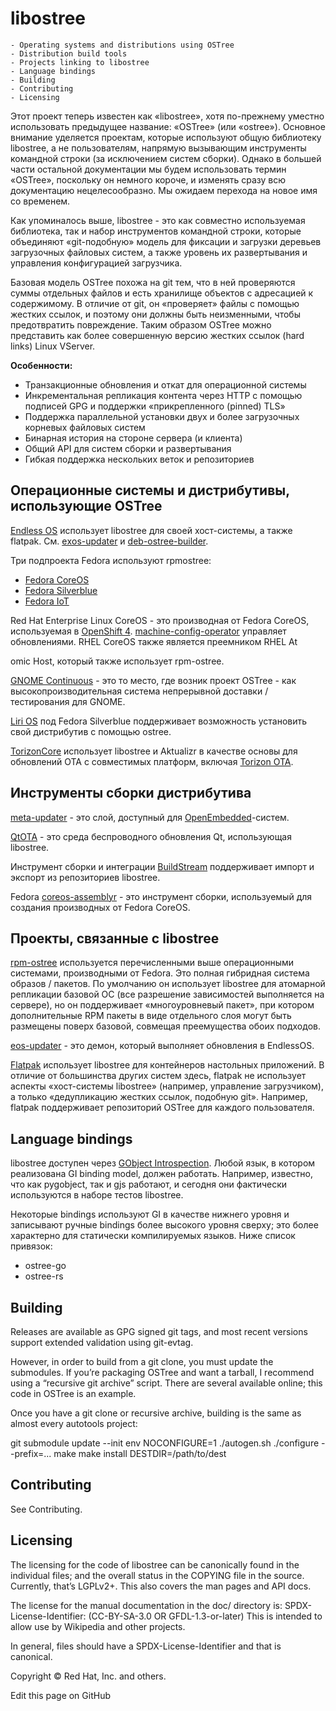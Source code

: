 # libostree

    - Operating systems and distributions using OSTree
    - Distribution build tools
    - Projects linking to libostree
    - Language bindings
    - Building
    - Contributing
    - Licensing

Этот проект теперь известен как «libostree», хотя по-прежнему уместно использовать предыдущее название: «OSTree» (или «ostree»). Основное внимание уделяется проектам, которые используют общую библиотеку libostree, а не пользователям, напрямую вызывающим инструменты командной строки (за исключением систем сборки). Однако в большей части остальной документации мы будем использовать термин «OSTree», поскольку он немного короче, и изменять сразу всю документацию нецелесообразно. Мы ожидаем перехода на новое имя со временем.

Как упоминалось выше, libostree - это как совместно используемая библиотека, так и набор инструментов командной строки, которые объединяют «git-подобную» модель для фиксации и загрузки деревьев загрузочных файловых систем, а также уровень их развертывания и управления конфигурацией загрузчика.

Базовая модель OSTree похожа на git тем, что в ней проверяются суммы отдельных файлов и есть хранилище объектов с адресацией к содержимому. В отличие от git, он «проверяет» файлы с помощью жестких ссылок, и поэтому они должны быть неизменными, чтобы предотвратить повреждение. Таким образом  OSTree можно представить как  более совершенную версию жестких ссылок (hard links) Linux VServer. 

**Особенности:**

- Транзакционные обновления и откат для операционной системы
- Инкрементальная репликация контента через HTTP с помощью подписей GPG и поддержки «прикрепленного (pinned) TLS»
- Поддержка параллельной установки двух и более загрузочных корневых файловых систем
- Бинарная история на стороне сервера (и клиента) 
- Общий API для систем сборки и развертывания 
- Гибкая поддержка нескольких веток и репозиториев


## Операционные системы и дистрибутивы, использующие OSTree 

[Endless OS](https://endlessos.com/) использует libostree для своей хост-системы, а также flatpak. См. [eхos-updater](https://github.com/endlessm/eos-updater)
и [deb-ostree-builder](https://github.com/dbnicholson/deb-ostree-builder). 

Три подпроекта Fedora используют rpmostree: 
- [Fedora CoreOS](https://getfedora.org/en/coreos/)
- [Fedora Silverblue](https://silverblue.fedoraproject.org/)
- [Fedora IoT](https://getfedora.org/iot/)

Red Hat Enterprise Linux CoreOS - это производная от Fedora CoreOS, используемая в [OpenShift 4](https://www.openshift.com/try). 
[machine-config-operator](https://github.com/openshift/machine-config-operator/blob/master/docs/OSUpgrades.md) управляет обновлениями. RHEL CoreOS также является преемником RHEL At

omic Host, который также использует rpm-ostree. 

[GNOME Continuous](https://wiki.gnome.org/action/show//GnomeOS?action=show&redirect=Projects%2FGnomeContinuous) - это то место, где возник проект OSTree - как высокопроизводительная система непрерывной доставки / тестирования для GNOME. 

[Liri OS](https://liri.io/download/silverblue/) под Fedora Silverblue поддерживает возможность установить свой дистрибутив с помощью ostree. 

[TorizonCore](https://developer.toradex.com/knowledge-base/torizoncore-overview) использует libostree и 
Aktualizr в качестве основы для обновлений OTA с совместимых платформ, 
включая [Torizon OTA](https://developer.toradex.com/knowledge-base/torizon-update-system). 

## Инструменты сборки дистрибутива

[meta-updater](https://github.com/advancedtelematic/meta-updater) - это слой, доступный для [OpenEmbedded](http://www.openembedded.org/wiki/Main_Page)-систем.

[QtOTA](https://doc.qt.io/archives/QtOTA/) - это среда беспроводного обновления Qt, использующая libostree.

Инструмент сборки и интеграции [BuildStream](https://github.com/apache/buildstream/) поддерживает импорт и экспорт из репозиториев libostree.

Fedora [coreos-assemblyr](https://github.com/coreos/coreos-assembler) - это инструмент сборки, используемый для создания производных от Fedora CoreOS. 

## Проекты, связанные с libostree

[rpm-ostree](https://github.com/coreos/rpm-ostree) используется перечисленными выше операционными системами, производными от Fedora. Это полная гибридная система образов / пакетов. По умолчанию он использует libostree для атомарной репликации базовой ОС (все разрешение зависимостей выполняется на сервере), но он поддерживает «многоуровневый пакет», при котором дополнительные RPM пакеты в виде отдельного слоя 
могут быть размещены поверх базовой, совмещая преемущества обоих подходов.

[eos-updater](https://github.com/endlessm/eos-updater) - это демон, который выполняет обновления в EndlessOS.

[Flatpak](https://github.com/flatpak/flatpak) использует libostree для контейнеров настольных приложений. В отличие от большинства других систем здесь, flatpak не использует аспекты «хост-системы libostree» (например, управление загрузчиком), а только «дедупликацию жестких ссылок, подобную git». Например, flatpak поддерживает репозиторий OSTree для каждого пользователя. 

## Language bindings

libostree доступен через [GObject Introspection](https://gi.readthedocs.io/en/latest/). 
Любой язык, в котором реализована GI binding model, должен работать. Например, известно, что как pygobject, так и gjs работают, и сегодня они фактически используются в наборе тестов libostree.

Некоторые bindings используют GI в качестве нижнего уровня и записывают ручные bindings более высокого уровня сверху; это более характерно для статически компилируемых языков. Ниже список  привязок:
- ostree-go
- ostree-rs

## Building

Releases are available as GPG signed git tags, and most recent versions support extended validation using git-evtag.

However, in order to build from a git clone, you must update the submodules. If you’re packaging OSTree and want a tarball, I recommend using a “recursive git archive” script. There are several available online; this code in OSTree is an example.

Once you have a git clone or recursive archive, building is the same as almost every autotools project:

git submodule update --init
env NOCONFIGURE=1 ./autogen.sh
./configure --prefix=...
make
make install DESTDIR=/path/to/dest

## Contributing

See Contributing.

## Licensing

The licensing for the code of libostree can be canonically found in the individual files; and the overall status in the COPYING file in the source. Currently, that’s LGPLv2+. This also covers the man pages and API docs.

The license for the manual documentation in the doc/ directory is: SPDX-License-Identifier: (CC-BY-SA-3.0 OR GFDL-1.3-or-later) This is intended to allow use by Wikipedia and other projects.

In general, files should have a SPDX-License-Identifier and that is canonical.

Copyright © Red Hat, Inc. and others.

Edit this page on GitHub
